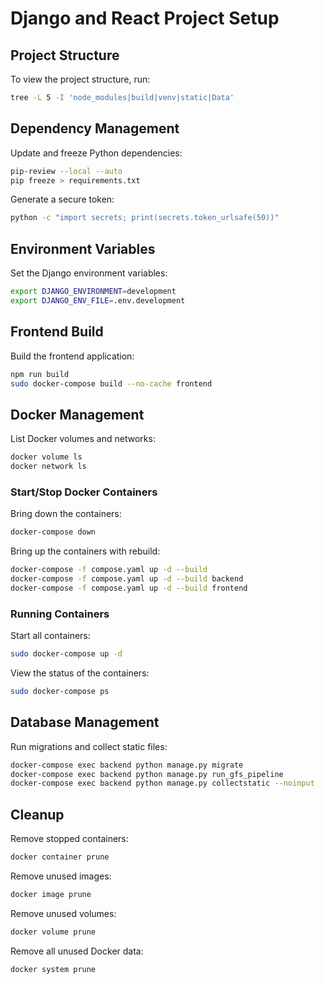 # Django and React Project Setup

## Project Structure

To view the project structure, run:

```bash
tree -L 5 -I 'node_modules|build|venv|static|Data'
```

## Dependency Management

Update and freeze Python dependencies:

```bash
pip-review --local --auto
pip freeze > requirements.txt
```

Generate a secure token:

```bash
python -c "import secrets; print(secrets.token_urlsafe(50))"
```

## Environment Variables

Set the Django environment variables:

```bash
export DJANGO_ENVIRONMENT=development
export DJANGO_ENV_FILE=.env.development
```

## Frontend Build

Build the frontend application:

```bash
npm run build
sudo docker-compose build --no-cache frontend
```

## Docker Management

List Docker volumes and networks:

```bash
docker volume ls
docker network ls
```

### Start/Stop Docker Containers

Bring down the containers:

```bash
docker-compose down
```

Bring up the containers with rebuild:

```bash
docker-compose -f compose.yaml up -d --build
docker-compose -f compose.yaml up -d --build backend
docker-compose -f compose.yaml up -d --build frontend
```

### Running Containers

Start all containers:

```bash
sudo docker-compose up -d
```

View the status of the containers:

```bash
sudo docker-compose ps
```

## Database Management

Run migrations and collect static files:

```bash
docker-compose exec backend python manage.py migrate
docker-compose exec backend python manage.py run_gfs_pipeline
docker-compose exec backend python manage.py collectstatic --noinput
```

## Cleanup

Remove stopped containers:

```bash
docker container prune
```

Remove unused images:

```bash
docker image prune
```

Remove unused volumes:

```bash
docker volume prune
```

Remove all unused Docker data:

```bash
docker system prune
```
